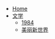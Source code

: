 - [Home](/)
- [文学](/literature/)
  - [1984](/literature/1984.md)
  - [美丽新世界](/literature/new-world.md)